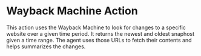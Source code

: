 # Wayback Machine Action
This action uses the Wayback Machine to look for changes to a specific website over a given time period. It returns the newest and oldest snaphost given a time range. The agent uses those URLs to fetch their contents and helps summarizes the changes.